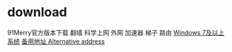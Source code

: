 # download
91Merry官方版本下载  翻墙 科学上网 外网 加速器 梯子 路由
[Windows 7及以上系统](https://raw.githubusercontent.com/getlantern/lantern-binaries/master/lantern-installer.exe)      [备用地址 Alternative address](https://s3.amazonaws.com/lantern/lantern-installer.exe)  
